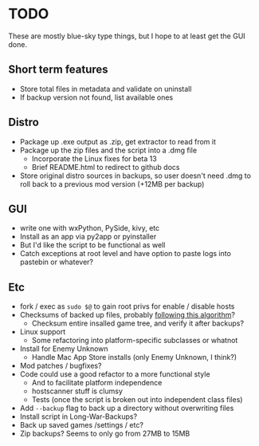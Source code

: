 # TODO

These are mostly blue-sky type things, but I hope to at least get the GUI done.

## Short term features

* Store total files in metadata and validate on uninstall
* If backup version not found, list available ones

## Distro

* Package up .exe output as .zip, get extractor to read from it
* Package up the zip files and the script into a .dmg file
  * Incorporate the Linux fixes for beta 13
  * Brief README.html to redirect to github docs
* Store original distro sources in backups, so user doesn't need .dmg to roll back 
  to a previous mod version (+12MB per backup)

## GUI

* write one with wxPython, PySide, kivy, etc
* Install as an app via py2app or pyinstaller
* But I'd like the script to be functional as well
* Catch exceptions at root level and have option to paste logs into pastebin or whatever?

## Etc

* fork / exec as `sudo $@` to gain root privs for enable / disable hosts
* Checksums of backed up files, probably [following this algorithm](http://stackoverflow.com/a/3431835/87990)?
  * Checksum entire insalled game tree, and verify it after backups?
* Linux support
  * Some refactoring into platform-specific subclasses or whatnot
* Install for Enemy Unknown
  * Handle Mac App Store installs (only Enemy Unknown, I think?)
* Mod patches / bugfixes?
* Code could use a good refactor to a more functional style
  * And to facilitate platform independence
  * hostscanner stuff is clumsy
  * Tests (once the script is broken out into independent class files)
* Add `--backup` flag to back up a directory without overwriting files
* Install script in Long-War-Backups?
* Back up saved games /settings / etc?
* Zip backups? Seems to only go from 27MB to 15MB
